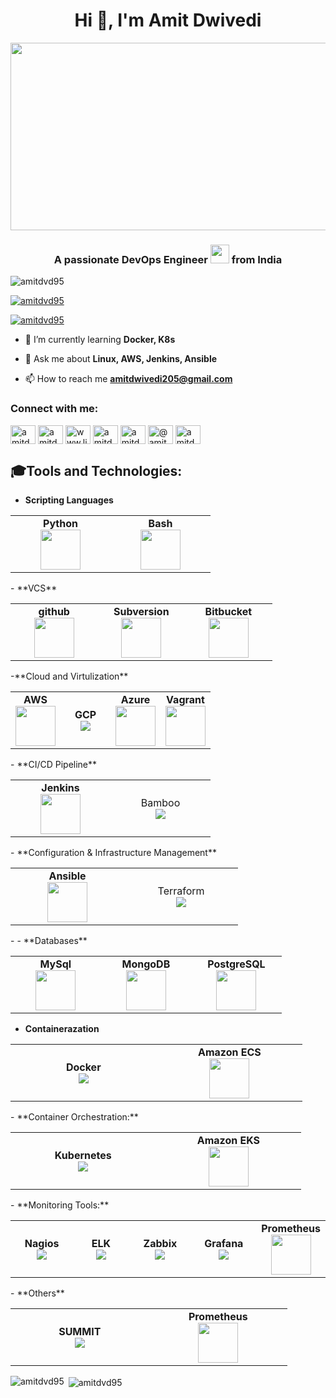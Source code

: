 <!-- <img src="https://w7.pngwing.com/pngs/659/158/png-transparent-devops-business-process-software-development-process-implementation-business-text-people-logo-thumbnail.png" /> -->
<h1 align="center">Hi 👋, I'm Amit Dwivedi</h1>
<div align="center">
<img src="https://media.giphy.com/media/dWesBcTLavkZuG35MI/giphy.gif" width="600" height="300"/>
</div>
<h3 align="center">A passionate DevOps Engineer <img src="https://media.giphy.com/media/WUlplcMpOCEmTGBtBW/giphy.gif" width="30"> from India</h3>
<p align="left"> <img src="https://komarev.com/ghpvc/?username=amitdvd95&label=Profile%20views&color=0e75b6&style=flat" alt="amitdvd95" /> </p>

<a href="https://github.com/ryo-ma/github-profile-trophy"><img src="https://github-profile-trophy.vercel.app/?username=amitdvd95" alt="amitdvd95" /></a>
<p align="left"> <a href="https://twitter.com/amitdvd95" target="blank"><img src="https://img.shields.io/twitter/follow/amitdvd95?logo=twitter&style=for-the-badge" alt="amitdvd95" /></a> </p>

- 🌱 I’m currently learning **Docker, K8s**

- 💬 Ask me about **Linux, AWS, Jenkins, Ansible**

- 📫 How to reach me **amitdwivedi205@gmail.com**

<h3 align="left">Connect with me:</h3>
<p align="left">
<a href="https://dev.to/amitdvd95" target="blank"><img align="center" src="https://raw.githubusercontent.com/rahuldkjain/github-profile-readme-generator/master/src/images/icons/Social/devto.svg" alt="amitdvd" height="30" width="40" /></a>
<a href="https://twitter.com/amitdvd95" target="blank"><img align="center" src="https://raw.githubusercontent.com/rahuldkjain/github-profile-readme-generator/master/src/images/icons/Social/twitter.svg" alt="amitdvd95" height="30" width="40" /></a>
<a href="https://linkedin.com/in/amit-dwivedi-336384134" target="blank"><img align="center" src="https://raw.githubusercontent.com/rahuldkjain/github-profile-readme-generator/master/src/images/icons/Social/linked-in-alt.svg" alt="www.linkedin.com/in/amit-dwivedi-336384134" height="30" width="40" /></a>
<a href="https://stackoverflow.com/users/17507133/amitdvd" target="blank"><img align="center" src="https://raw.githubusercontent.com/rahuldkjain/github-profile-readme-generator/master/src/images/icons/Social/stack-overflow.svg" alt="amitdvd" height="30" width="40" /></a>
<a href="https://instagram.com/amitdwivedi95" target="blank"><img align="center" src="https://raw.githubusercontent.com/rahuldkjain/github-profile-readme-generator/master/src/images/icons/Social/instagram.svg" alt="amitdwivedi95" height="30" width="40" /></a>
<a href="https://medium.com/@amitdwivedi205" target="blank"><img align="center" src="https://raw.githubusercontent.com/rahuldkjain/github-profile-readme-generator/master/src/images/icons/Social/medium.svg" alt="@amitdwivedi205" height="30" width="40" /></a>
<a href="https://www.hackerrank.com/amitdwivedi205" target="blank"><img align="center" src="https://raw.githubusercontent.com/rahuldkjain/github-profile-readme-generator/master/src/images/icons/Social/hackerrank.svg" alt="amitdwivedi205" height="30" width="40" /></a>
</p>

## 🎓Tools and Technologies:
- **Scripting Languages**
<center>
<table>
<tbody>
<tr>
<td width="25%" align="center">
<span><strong>Python</strong></span><br/>
<img height="64px" width="64px" src="https://cdn.svgporn.com/logos/python.svg">
</td>
<td width="25%" align="center">
<span><strong>Bash</strong></span><br/>
<img height="64px" width="64px" src="https://www.vectorlogo.zone/logos/gnu_bash/gnu_bash-ar21.svg">
</td>
</tr>
</tbody>
</table>
</center>
- **VCS**
<center>
<table>
<tbody>
<tr>
<td width="25%" align="center">
<span><strong>github</strong></span><br/>
<img height="64px" width="64px" src="https://www.vectorlogo.zone/logos/github/github-tile.svg">
</td>
<td width="25%" align="center">
<span><strong>Subversion</strong></span><br/>
<img height="64px" width="64px" src="https://www.vectorlogo.zone/logos/apache_subversion/apache_subversion-ar21.svg">
</td>
<td width="25%" align="center">
<span><strong>Bitbucket</strong></span><br/>
<img height="64px" width="64px" src="https://www.vectorlogo.zone/logos/bitbucket/bitbucket-official.svg">
</td>
</tr>
</tbody>
</table>
</center>
-**Cloud and Virtulization**
<center>
<table>
<tbody>
<tr>
<td width="25%" align="center">
<span><strong>AWS</strong></span><br/>
<img height="64px" width="64px" src="https://www.vectorlogo.zone/logos/amazon_aws/amazon_aws-icon.svg">
</td>
<td width="25%" align="center">
<span><strong>GCP</strong></span><br/>
<img src="https://www.vectorlogo.zone/logos/google_cloud/google_cloud-ar21.svg">
</td>
<td width="25%" align="center">
<span><strong>Azure</strong></span><br/>
<img height="64px" width="64px" src="https://www.vectorlogo.zone/logos/microsoft_azure/microsoft_azure-icon.svg">
</td>
<td width="25%" align="center">
<span><strong>Vagrant</strong></span><br/>
<img height="64px" width="64px" src="https://www.vectorlogo.zone/logos/vagrantup/vagrantup-ar21.svg">
</td>
</tr>
</tbody>
</table>
</center>
- **CI/CD Pipeline**
<center>
<table>
<tbody>
<tr>
<td width="25%" align="center">
<span><strong>Jenkins</strong></span><br/>
<img height="64px" width="64px" src="https://www.vectorlogo.zone/logos/jenkins/jenkins-ar21.svg">
</td>
<td width="25%" align="center">
<span><Terraform>Bamboo</strong></span><br/>
<img src="https://www.vectorlogo.zone/logos/atlassian_bamboo/atlassian_bamboo-ar21.svg">
</td>
</tr>
</tbody>
</table>
</center>
- **Configuration & Infrastructure Management**
<center>
<table>
<tbody>
<tr>
<td width="25%" align="center">
<span><strong>Ansible</strong></span><br/>
<img height="64px" width="64px" src="https://www.vectorlogo.zone/logos/ansible/ansible-ar21.svg">
</td>
<td width="25%" align="center">
<span><Terraform>Terraform</strong></span><br/>
<img src="https://www.vectorlogo.zone/logos/terraformio/terraformio-ar21.svg">
</td>
</tr>
</tbody>
</table>
</center>
- - **Databases**
<center>
<table>
<tbody>
<tr>
<td width="25%" align="center">
<span><strong>MySql</strong></span><br/>
<img height="64px" width="64px" src="https://www.vectorlogo.zone/logos/mysql/mysql-horizontal.svg">
</td>
<td width="25%" align="center">
<span><strong>MongoDB</strong></span><br/>
<img height="64px" width="64px" src="https://www.vectorlogo.zone/logos/mongodb/mongodb-ar21.svg">
</td>
<td width="25%" align="center">
<span><strong>PostgreSQL</strong></span><br/>
<img height="64px" width="64px" src="https://www.vectorlogo.zone/logos/postgresql/postgresql-ar21.svg">
</td>
</tr>
</tbody>
</table>
</center>

- **Containerazation**
<center>
<table>
<tbody>
<tr>
<td width="25%" align="center">
<span><strong>Docker</strong></span><br/>
<img src="https://www.vectorlogo.zone/logos/docker/docker-ar21.svg">
</td>
<td width="25%" align="center">
<span><strong>Amazon ECS</strong></span><br/>
<img height="64px" width="64px" src="https://www.vectorlogo.zone/logos/amazon_ecs/amazon_ecs-ar21.svg">
</td>
</tr>
</tbody>
</table>
</center>
- **Container Orchestration:**
<center>
<table>
<tbody>
<tr>
<td width="25%" align="center">
<span><strong>Kubernetes</strong></span><br/>
<img src="https://www.vectorlogo.zone/logos/kubernetes/kubernetes-icon.svg">
</td>
<td width="25%" align="center">
<span><strong>Amazon EKS</strong></span><br/>
<img height="64px" width="64px" src="https://www.vectorlogo.zone/logos/amazon_eks/amazon_eks-ar21.svg">
</td>
</tr>
</tbody>
</table>
</center>
- **Monitoring Tools:**
<center>
<table>
<tbody>
<tr>
<td width="25%" align="center">
<span><strong>Nagios</strong></span><br/>
<img src="https://www.vectorlogo.zone/logos/nagios/nagios-ar21.svg">
</td>
<td width="25%" align="center">
<span><strong>ELK</strong></span><br/>
<img src="https://www.vectorlogo.zone/logos/elastic/elastic-ar21.svg">
</td>
<td width="25%" align="center">
<span><strong>Zabbix</strong></span><br/>
<img src="https://www.vectorlogo.zone/logos/zabbix/zabbix-ar21.svg">
</td>
<td width="25%" align="center">
<span><strong>Grafana</strong></span><br/>
<img src="https://www.vectorlogo.zone/logos/grafana/grafana-ar21.svg">
</td>
<td width="25%" align="center">
<span><strong>Prometheus</strong></span><br/>
<img height="64px" width="64px" src="https://www.vectorlogo.zone/logos/prometheusio/prometheusio-ar21.svg">
</td>
</tr>
</tbody>
</table>
</center>
- **Others**
<center>
<table>
<tbody>
<tr>
<td width="25%" align="center">
<span><strong>SUMMIT</strong></span><br/>
<img src="https://w7.pngwing.com/pngs/257/20/png-transparent-information-technology-operations-symphony-summit-inc-it-asset-management-operations-management-nicam-blue-text-service-thumbnail.png">
</td>
<td width="25%" align="center">
<span><strong>Prometheus</strong></span><br/>
<img height="64px" width="64px" src="https://www.vectorlogo.zone/logos/prometheusio/prometheusio-ar21.svg">
</td>
</tr>
</tbody>
</table>
</center>
<p><img align="left" src="https://github-readme-stats.vercel.app/api/top-langs?username=amitdvd95&show_icons=true&locale=en&layout=compact" alt="amitdvd95" /></p>

<p>&nbsp;<img align="center" src="https://github-readme-stats.vercel.app/api?username=amitdvd95&show_icons=true&locale=en" alt="amitdvd95" /></p>

